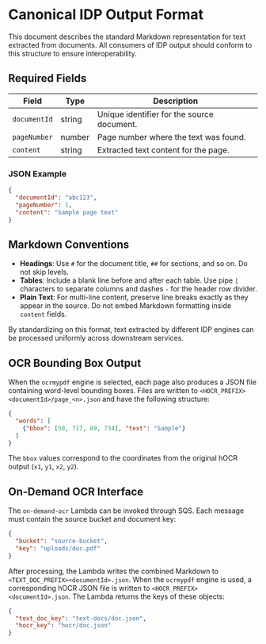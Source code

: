 # Canonical IDP Output Format

This document describes the standard Markdown representation for text extracted from documents. All consumers of IDP output should conform to this structure to ensure interoperability.

## Required Fields

| Field       | Type   | Description                                     |
|-------------|--------|-------------------------------------------------|
| `documentId`| string | Unique identifier for the source document.      |
| `pageNumber`| number | Page number where the text was found.           |
| `content`   | string | Extracted text content for the page.            |

### JSON Example

```json
{
  "documentId": "abc123",
  "pageNumber": 1,
  "content": "Sample page text"
}
```

## Markdown Conventions

- **Headings**: Use `#` for the document title, `##` for sections, and so on. Do not skip levels.
- **Tables**: Include a blank line before and after each table. Use pipe `|` characters to separate columns and dashes `-` for the header row divider.
- **Plain Text**: For multi-line content, preserve line breaks exactly as they appear in the source. Do not embed Markdown formatting inside `content` fields.

By standardizing on this format, text extracted by different IDP engines can be processed uniformly across downstream services.

## OCR Bounding Box Output

When the `ocrmypdf` engine is selected, each page also produces a JSON file
containing word-level bounding boxes. Files are written to
`<HOCR_PREFIX><documentId>/page_<n>.json` and have the following structure:

```json
{
  "words": [
    {"bbox": [50, 717, 89, 734], "text": "Sample"}
  ]
}
```

The `bbox` values correspond to the coordinates from the original hOCR output
(`x1`, `y1`, `x2`, `y2`).

## On-Demand OCR Interface

The `on-demand-ocr` Lambda can be invoked through SQS. Each message must contain
the source bucket and document key:

```json
{
  "bucket": "source-bucket",
  "key": "uploads/doc.pdf"
}
```

After processing, the Lambda writes the combined Markdown to
`<TEXT_DOC_PREFIX><documentId>.json`. When the `ocrmypdf` engine is used, a
corresponding hOCR JSON file is written to `<HOCR_PREFIX><documentId>.json`.
The Lambda returns the keys of these objects:

```json
{
  "text_doc_key": "text-docs/doc.json",
  "hocr_key": "hocr/doc.json"
}
```

